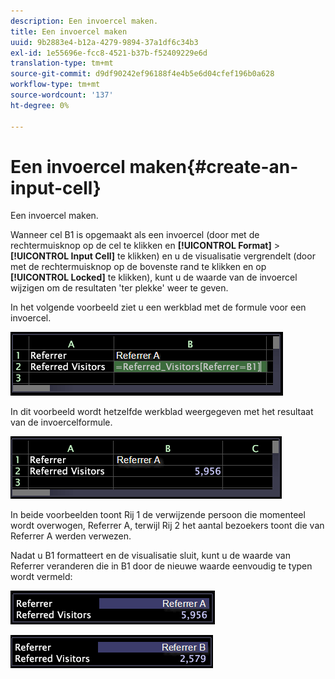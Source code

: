 ```yaml
---
description: Een invoercel maken.
title: Een invoercel maken
uuid: 9b2883e4-b12a-4279-9894-37a1df6c34b3
exl-id: 1e55696e-fcc8-4521-b37b-f52409229e6d
translation-type: tm+mt
source-git-commit: d9df90242ef96188f4e4b5e6d04cfef196b0a628
workflow-type: tm+mt
source-wordcount: '137'
ht-degree: 0%

---
```


# Een invoercel maken{#create-an-input-cell}

Een invoercel maken.

Wanneer cel B1 is opgemaakt als een invoercel (door met de rechtermuisknop op de cel te klikken en **[!UICONTROL Format]** > **[!UICONTROL Input Cell]** te klikken) en u de visualisatie vergrendelt (door met de rechtermuisknop op de bovenste rand te klikken en op **[!UICONTROL Locked]** te klikken), kunt u de waarde van de invoercel wijzigen om de resultaten &#39;ter plekke&#39; weer te geven.

In het volgende voorbeeld ziet u een werkblad met de formule voor een invoercel.

![](assets/vis_Worksheet_InputCell_formula.png)

In dit voorbeeld wordt hetzelfde werkblad weergegeven met het resultaat van de invoercelformule.

![](assets/vis_Worksheet_InputCell.png)

In beide voorbeelden toont Rij 1 de verwijzende persoon die momenteel wordt overwogen, Referrer A, terwijl Rij 2 het aantal bezoekers toont die van Referrer A werden verwezen.

Nadat u B1 formatteert en de visualisatie sluit, kunt u de waarde van Referrer veranderen die in B1 door de nieuwe waarde eenvoudig te typen wordt vermeld:

![](assets/vis_Worksheet_InputCell_locked.png)

![](assets/vis_Worksheet_InputCell_locked_changed.png)
